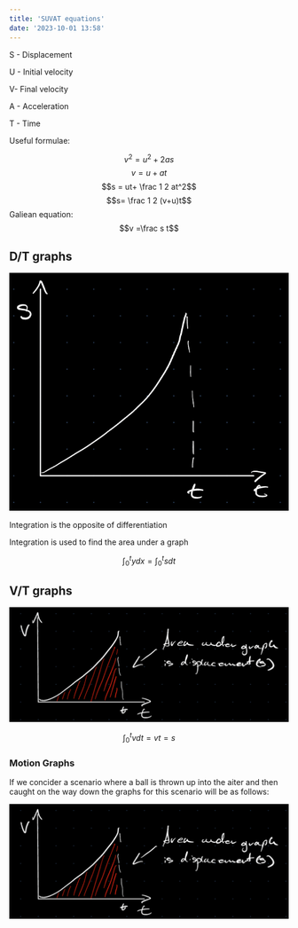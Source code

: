 ```yaml
---
title: 'SUVAT equations'
date: '2023-10-01 13:58'
---
```


S - Displacement

U - Initial velocity

V- Final velocity

A - Acceleration

T - Time

Useful formulae:

$$v^2 = u^2  +2as$$
$$v = u+at$$
$$s = ut+ \frac 1 2 at^2$$
$$s= \frac 1 2 (v+u)t$$
Galiean equation:
$$v =\frac s t$$


## D/T graphs

![dt graph](/img/phys/17.jpeg)

Integration is the opposite of differentiation

Integration is used to find the area under a graph

$$\int_0^t ydx = \int_0^t sdt$$

## V/T graphs

![d](/img/phys/18.jpeg)

$$\int_0^t vdt = vt =s$$

### Motion Graphs 

If we concider a scenario where a ball is thrown up into the aiter and then caught on the way down the graphs for this scenario will be as follows:

![graphs](/img/phys/18.jpeg)
